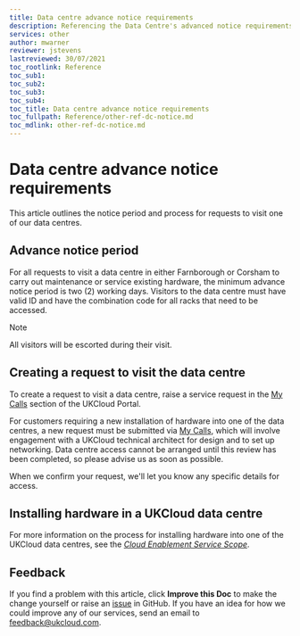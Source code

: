 ```yaml
---
title: Data centre advance notice requirements
description: Referencing the Data Centre's advanced notice requirements
services: other
author: mwarner
reviewer: jstevens
lastreviewed: 30/07/2021
toc_rootlink: Reference
toc_sub1: 
toc_sub2:
toc_sub3:
toc_sub4:
toc_title: Data centre advance notice requirements
toc_fullpath: Reference/other-ref-dc-notice.md
toc_mdlink: other-ref-dc-notice.md
---
```


# Data centre advance notice requirements

This article outlines the notice period and process for requests to visit one of our data centres.

## Advance notice period

For all requests to visit a data centre in either Farnborough or Corsham to carry out maintenance or service existing hardware, the minimum advance notice period is two (2) working days. Visitors to the data centre must have valid ID and have the combination code for all racks that need to be accessed.

> [!NOTE]
> All visitors will be escorted during their visit.

## Creating a request to visit the data centre

To create a request to visit a data centre, raise a service request in the [My Calls](https://portal.skyscapecloud.com/support/ivanti) section of the UKCloud Portal.

For customers requiring a new installation of hardware into one of the data centres, a new request must be submitted via [My Calls](https://portal.skyscapecloud.com/support/ivanti), which will involve engagement with a UKCloud technical architect for design and to set up networking. Data centre access cannot be arranged until this review has been completed, so please advise us as soon as possible.

When we confirm your request, we'll let you know any specific details for access.

## Installing hardware in a UKCloud data centre

For more information on the process for installing hardware into one of the UKCloud data centres, see the [*Cloud Enablement Service Scope*](../enablement/enbl-sco-hosting.md).

## Feedback

If you find a problem with this article, click **Improve this Doc** to make the change yourself or raise an [issue](https://github.com/UKCloud/documentation/issues) in GitHub. If you have an idea for how we could improve any of our services, send an email to <feedback@ukcloud.com>.
